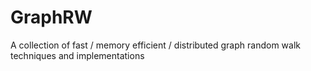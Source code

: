 # GraphRW
A collection of fast / memory efficient / distributed graph random walk techniques and implementations
